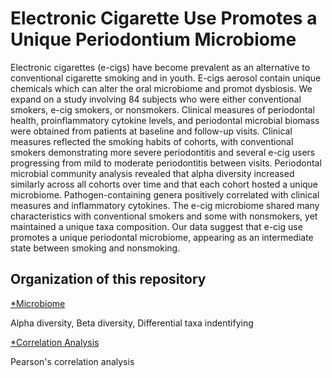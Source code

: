 # Electronic Cigarette Use Promotes a Unique Periodontium Microbiome
Electronic cigarettes (e-cigs) have become prevalent as an alternative to conventional cigarette smoking and in youth. E-cigs aerosol contain unique chemicals which can alter the oral microbiome and promot dysbiosis. We expand on a study involving 84 subjects who were either conventional smokers, e-cig smokers, or nonsmokers. Clinical measures of periodontal health, proinflammatory cytokine levels, and periodontal microbial biomass were obtained from patients at baseline and follow-up visits. Clinical measures reflected the smoking habits of cohorts, with conventional smokers demonstrating more severe periodontitis and several e-cig users progressing from mild to moderate periodontitis between visits. Periodontal microbial community analysis revealed that alpha diversity increased similarly across all cohorts over time and that each cohort hosted a unique microbiome. Pathogen-containing genera positively correlated with clinical measures and inflammatory cytokines. The e-cig microbiome shared many characteristics with conventional smokers and some with nonsmokers, yet maintained a unique taxa composition. Our data suggest that e-cig use promotes a unique periodontal microbiome, appearing as an intermediate state between smoking and nonsmoking.

## Organization of this repository
[*Microbiome](https://github.com/Fangxi-Xu/E-cigarettes_SGP_Microbiome/tree/main/Microbiome)

Alpha diversity, Beta diversity, Differential taxa indentifying

[*Correlation Analysis](https://github.com/Fangxi-Xu/E-cigarettes_SGP_Microbiome/tree/main/Correlation)

Pearson's correlation analysis 
